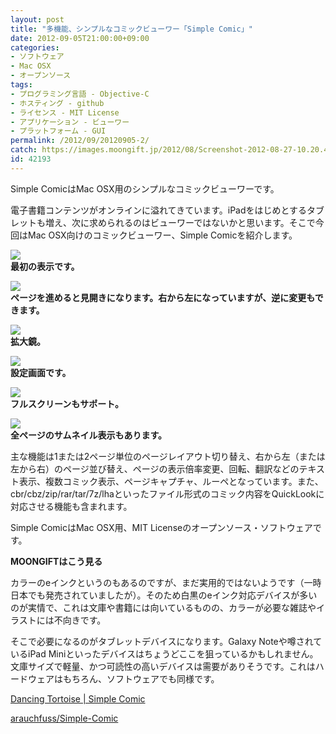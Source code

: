 ```yaml
---
layout: post
title: "多機能、シンプルなコミックビューワー「Simple Comic」"
date: 2012-09-05T21:00:00+09:00
categories:
- ソフトウェア
- Mac OSX
- オープンソース
tags: 
- プログラミング言語 - Objective-C
- ホスティング - github
- ライセンス - MIT License
- アプリケーション - ビューワー
- プラットフォーム - GUI
permalink: /2012/09/20120905-2/
catch: https://images.moongift.jp/2012/08/Screenshot-2012-08-27-10.20.40_thumb.png
id: 42193
---
```

Simple ComicはMac OSX用のシンプルなコミックビューワーです。

  

電子書籍コンテンツがオンラインに溢れてきています。iPadをはじめとするタブレットも増え、次に求められるのはビューワーではないかと思います。そこで今回はMac OSX向けのコミックビューワー、Simple Comicを紹介します。

  

[![](https://images.moongift.jp/2012/08/Screenshot-2012-08-27-10.19.49_thumb.png)](https://images.moongift.jp/2012/08/Screenshot-2012-08-27-10.19.49.png)  
**最初の表示です。**

  

[![](https://images.moongift.jp/2012/08/Screenshot-2012-08-27-10.20.02_thumb.png)](https://images.moongift.jp/2012/08/Screenshot-2012-08-27-10.20.02.png)  
**ページを進めると見開きになります。右から左になっていますが、逆に変更もできます。**

  

[![](https://images.moongift.jp/2012/08/Screenshot-2012-08-27-10.20.27_thumb.png)](https://images.moongift.jp/2012/08/Screenshot-2012-08-27-10.20.27.png)  
**拡大鏡。**

  

[![](https://images.moongift.jp/2012/08/Screenshot-2012-08-27-10.20.40_thumb.png)](https://images.moongift.jp/2012/08/Screenshot-2012-08-27-10.20.40.png)  
**設定画面です。**

  

[![](https://images.moongift.jp/2012/08/Screenshot-2012-08-27-10.21.15_thumb.png)](https://images.moongift.jp/2012/08/Screenshot-2012-08-27-10.21.15.png)  
**フルスクリーンもサポート。**

  

[![](https://images.moongift.jp/2012/08/Screenshot-2012-08-27-10.21.55_thumb.png)](https://images.moongift.jp/2012/08/Screenshot-2012-08-27-10.21.55.png)  
**全ページのサムネイル表示もあります。**

  

主な機能は1または2ページ単位のページレイアウト切り替え、右から左（または左から右）のページ並び替え、ページの表示倍率変更、回転、翻訳などのテキスト表示、複数コミック表示、ページキャプチャ、ルーペとなっています。また、cbr/cbz/zip/rar/tar/7z/lhaといったファイル形式のコミック内容をQuickLookに対応させる機能も含まれます。

  

Simple ComicはMac OSX用、MIT Licenseのオープンソース・ソフトウェアです。

  
  
  

**MOONGIFTはこう見る**

  

カラーのeインクというのもあるのですが、まだ実用的ではないようです（一時日本でも発売されていましたが）。そのため白黒のeインク対応デバイスが多いのが実情で、これは文庫や書籍には向いているものの、カラーが必要な雑誌やイラストには不向きです。

  

そこで必要になるのがタブレットデバイスになります。Galaxy Noteや噂されているiPad Miniといったデバイスはちょうどここを狙っているかもしれません。文庫サイズで軽量、かつ可読性の高いデバイスは需要がありそうです。これはハードウェアはもちろん、ソフトウェアでも同様です。

  

[Dancing Tortoise | Simple Comic](http://dancingtortoise.com/simplecomic/)

  

[arauchfuss/Simple-Comic](https://github.com/arauchfuss/Simple-Comic)

